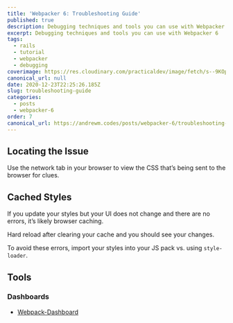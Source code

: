 ```yaml
---
title: 'Webpacker 6: Troubleshooting Guide'
published: true
description: Debugging techniques and tools you can use with Webpacker 6
excerpt: Debugging techniques and tools you can use with Webpacker 6
tags:
  - rails
  - tutorial
  - webpacker
  - debugging
coverimage: https://res.cloudinary.com/practicaldev/image/fetch/s--9KOpvZCa--/c_imagga_scale,f_auto,fl_progressive,h_420,q_auto,w_1000/https://dev-to-uploads.s3.amazonaws.com/i/10lu5ml7jlx9atv0q757.png
canonical_url: null
date: 2020-12-23T22:25:26.185Z
slug: troubleshooting-guide
categories:
  - posts
  - webpacker-6
order: 7
canonical_url: https://andrewm.codes/posts/webpacker-6/troubleshooting-guide/
---
```


## Locating the Issue

Use the network tab in your browser to view the CSS that’s being sent to the browser for clues.

## Cached Styles

If you update your styles but your UI does not change and there are no errors, it’s likely browser caching.

Hard reload after clearing your cache and you should see your changes.

To avoid these errors, import your styles into your JS pack vs. using `style-loader`.

## Tools

### Dashboards

- [Webpack-Dashboard][1]

[1]: https://github.com/FormidableLabs/webpack-dashboard "Webpack-Dashboard"
